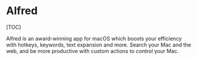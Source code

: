 # Alfred

[TOC]



Alfred is an award-winning app for macOS which boosts your efficiency with hotkeys, keywords, text expansion and more. Search your Mac and the web, and be more productive with custom actions to control your Mac.

